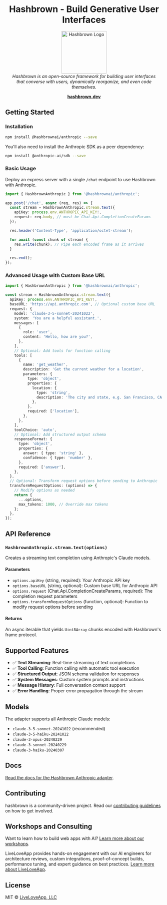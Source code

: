 <h1 align="center">Hashbrown - Build Generative User Interfaces</h1>

<p align="center">
  <img src="https://hashbrown.dev/image/logo/brand-mark.svg" alt="Hashbrown Logo" width="144px" height="136px"/>
  <br>
  <em>Hashbrown is an open-source framework for building user interfaces
    <br />that converse with users, dynamically reorganize, and even code themselves.</em>
  <br>
</p>

<p align="center">
  <a href="https://hashbrown.dev/"><strong>hashbrown.dev</strong></a>
  <br>
</p>

## Getting Started

### Installation

```sh
npm install @hashbrownai/anthropic --save
```

You'll also need to install the Anthropic SDK as a peer dependency:

```sh
npm install @anthropic-ai/sdk --save
```

### Basic Usage

Deploy an express server with a single `/chat` endpoint to use Hashbrown with Anthropic.

```ts
import { HashbrownAnthropic } from '@hashbrownai/anthropic';

app.post('/chat', async (req, res) => {
  const stream = HashbrownAnthropic.stream.text({
    apiKey: process.env.ANTHROPIC_API_KEY!,
    request: req.body, // must be Chat.Api.CompletionCreateParams
  });

  res.header('Content-Type', 'application/octet-stream');

  for await (const chunk of stream) {
    res.write(chunk); // Pipe each encoded frame as it arrives
  }

  res.end();
});
```

### Advanced Usage with Custom Base URL

```ts
import { HashbrownAnthropic } from '@hashbrownai/anthropic';

const stream = HashbrownAnthropic.stream.text({
  apiKey: process.env.ANTHROPIC_API_KEY!,
  baseURL: 'https://api.anthropic.com', // Optional custom base URL
  request: {
    model: 'claude-3-5-sonnet-20241022',
    system: 'You are a helpful assistant.',
    messages: [
      {
        role: 'user',
        content: 'Hello, how are you?',
      },
    ],
    // Optional: Add tools for function calling
    tools: [
      {
        name: 'get_weather',
        description: 'Get the current weather for a location',
        parameters: {
          type: 'object',
          properties: {
            location: {
              type: 'string',
              description: 'The city and state, e.g. San Francisco, CA',
            },
          },
          required: ['location'],
        },
      },
    ],
    toolChoice: 'auto',
    // Optional: Add structured output schema
    responseFormat: {
      type: 'object',
      properties: {
        answer: { type: 'string' },
        confidence: { type: 'number' },
      },
      required: ['answer'],
    },
  },
  // Optional: Transform request options before sending to Anthropic
  transformRequestOptions: (options) => {
    // Modify options as needed
    return {
      ...options,
      max_tokens: 1000, // Override max tokens
    };
  },
});
```

## API Reference

### `HashbrownAnthropic.stream.text(options)`

Creates a streaming text completion using Anthropic's Claude models.

#### Parameters

- `options.apiKey` (string, required): Your Anthropic API key
- `options.baseURL` (string, optional): Custom base URL for Anthropic API
- `options.request` (Chat.Api.CompletionCreateParams, required): The completion request parameters
- `options.transformRequestOptions` (function, optional): Function to modify request options before sending

#### Returns

An async iterable that yields `Uint8Array` chunks encoded with Hashbrown's frame protocol.

## Supported Features

- ✅ **Text Streaming**: Real-time streaming of text completions
- ✅ **Tool Calling**: Function calling with automatic tool execution
- ✅ **Structured Output**: JSON schema validation for responses
- ✅ **System Messages**: Custom system prompts and instructions
- ✅ **Message History**: Full conversation context support
- ✅ **Error Handling**: Proper error propagation through the stream

## Models

The adapter supports all Anthropic Claude models:

- `claude-3-5-sonnet-20241022` (recommended)
- `claude-3-5-haiku-20241022`
- `claude-3-opus-20240229`
- `claude-3-sonnet-20240229`
- `claude-3-haiku-20240307`

## Docs

[Read the docs for the Hashbrown Anthropic adapter](https://hashbrown.dev/docs/react/platform/anthropic).

## Contributing

hashbrown is a community-driven project. Read our [contributing guidelines](https://github.com/liveloveapp/hashbrown?tab=contributing-ov-file) on how to get involved.

## Workshops and Consulting

Want to learn how to build web apps with AI? [Learn more about our workshops](https://hashbrown.dev/workshops).

LiveLoveApp provides hands-on engagement with our AI engineers for architecture reviews, custom integrations, proof-of-concept builds, performance tuning, and expert guidance on best practices. [Learn more about LiveLoveApp](https://liveloveapp.com).

## License

MIT © [LiveLoveApp, LLC](https://liveloveapp.com)
